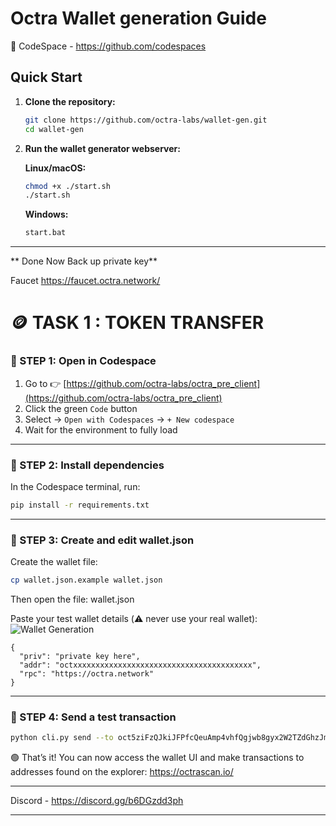 
# Octra Wallet generation Guide

📌 CodeSpace - https://github.com/codespaces

## Quick Start

1. **Clone the repository:**
   ```bash
   git clone https://github.com/octra-labs/wallet-gen.git
   cd wallet-gen
   ```

2. **Run the wallet generator webserver:**
   
   **Linux/macOS:**
   ```bash
   chmod +x ./start.sh
   ./start.sh
   ```
   
   **Windows:**
   ```bash
   start.bat
   ```
---

** Done Now  Back up private key**

Faucet  https://faucet.octra.network/


# 🪙 TASK 1 : TOKEN TRANSFER

### 🔹 STEP 1: Open in Codespace

1. Go to 👉 [https://github.com/octra-labs/octra_pre_client](https://github.com/octra-labs/octra_pre_client)
2. Click the green `Code` button  
3. Select → `Open with Codespaces` → `+ New codespace`
4. Wait for the environment to fully load

---

### 🔹 STEP 2: Install dependencies

In the Codespace terminal, run:

```bash
pip install -r requirements.txt
````

---

### 🔹 STEP 3: Create and edit wallet.json

Create the wallet file:

```bash
cp wallet.json.example wallet.json
```

Then open the file: wallet.json

Paste your test wallet details (⚠️ never use your real wallet):
![Wallet Generation](IMG_20250630_110429.png)


```
{
  "priv": "private key here",
  "addr": "octxxxxxxxxxxxxxxxxxxxxxxxxxxxxxxxxxxxxxxxx",
  "rpc": "https://octra.network"
}
```

---

### 🔹 STEP 4: Send a test transaction

```bash
python cli.py send --to oct5ziFzQJkiJFPfcQeuAmp4vhfQgjwb8gyx2W2TZdGhzJm --amount 0.01
```

🟢 That’s it! You can now access the wallet UI and make transactions to addresses found on the explorer: https://octrascan.io/

---





Discord - https://discord.gg/b6DGzdd3ph

---
